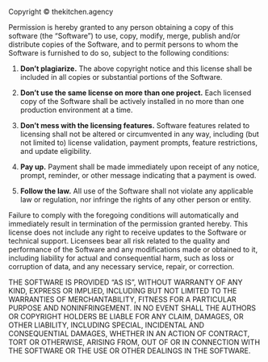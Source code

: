 Copyright © thekitchen.agency

Permission is hereby granted to any person obtaining a copy of this software
(the “Software”) to use, copy, modify, merge, publish and/or distribute copies
of the Software, and to permit persons to whom the Software is furnished to do
so, subject to the following conditions:

1. **Don’t plagiarize.** The above copyright notice and this license shall be
   included in all copies or substantial portions of the Software.

2. **Don’t use the same license on more than one project.** Each licensed copy
   of the Software shall be actively installed in no more than one production
   environment at a time.

3. **Don’t mess with the licensing features.** Software features related to
   licensing shall not be altered or circumvented in any way, including (but
   not limited to) license validation, payment prompts, feature restrictions,
   and update eligibility.

4. **Pay up.** Payment shall be made immediately upon receipt of any notice,
   prompt, reminder, or other message indicating that a payment is owed.

5. **Follow the law.** All use of the Software shall not violate any applicable
   law or regulation, nor infringe the rights of any other person or entity.

Failure to comply with the foregoing conditions will automatically and
immediately result in termination of the permission granted hereby. This
license does not include any right to receive updates to the Software or
technical support. Licensees bear all risk related to the quality and
performance of the Software and any modifications made or obtained to it,
including liability for actual and consequential harm, such as loss or
corruption of data, and any necessary service, repair, or correction.

THE SOFTWARE IS PROVIDED “AS IS”, WITHOUT WARRANTY OF ANY KIND, EXPRESS OR
IMPLIED, INCLUDING BUT NOT LIMITED TO THE WARRANTIES OF MERCHANTABILITY,
FITNESS FOR A PARTICULAR PURPOSE AND NONINFRINGEMENT. IN NO EVENT SHALL THE
AUTHORS OR COPYRIGHT HOLDERS BE LIABLE FOR ANY CLAIM, DAMAGES, OR OTHER
LIABILITY, INCLUDING SPECIAL, INCIDENTAL AND CONSEQUENTIAL DAMAGES, WHETHER IN
AN ACTION OF CONTRACT, TORT OR OTHERWISE, ARISING FROM, OUT OF OR IN CONNECTION
WITH THE SOFTWARE OR THE USE OR OTHER DEALINGS IN THE SOFTWARE.
